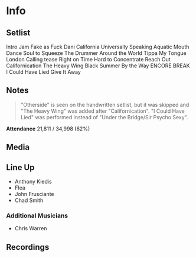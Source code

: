 # Info

## Setlist

Intro Jam
Fake as Fuck
Dani California
Universally Speaking
Aquatic Mouth Dance
Soul to Squeeze
The Drummer
Around the World
Tippa My Tongue
London Calling tease
Right on Time
Hard to Concentrate
Reach Out
Californication
The Heavy Wing
Black Summer
By the Way
ENCORE BREAK
I Could Have Lied
Give It Away

## Notes

> "Otherside" is seen on the handwritten setlist, but it was skipped and "The Heavy Wing" was added after "Californication". "I Could Have Lied" was performed instead of "Under the Bridge/Sir Psycho Sexy".

**Attendance** 21,811 / 34,998 (62%)

## Media 

## Line Up

* Anthony Kiedis
* Flea
* John Frusciante
* Chad Smith

### Additional Musicians

* Chris Warren

## Recordings
